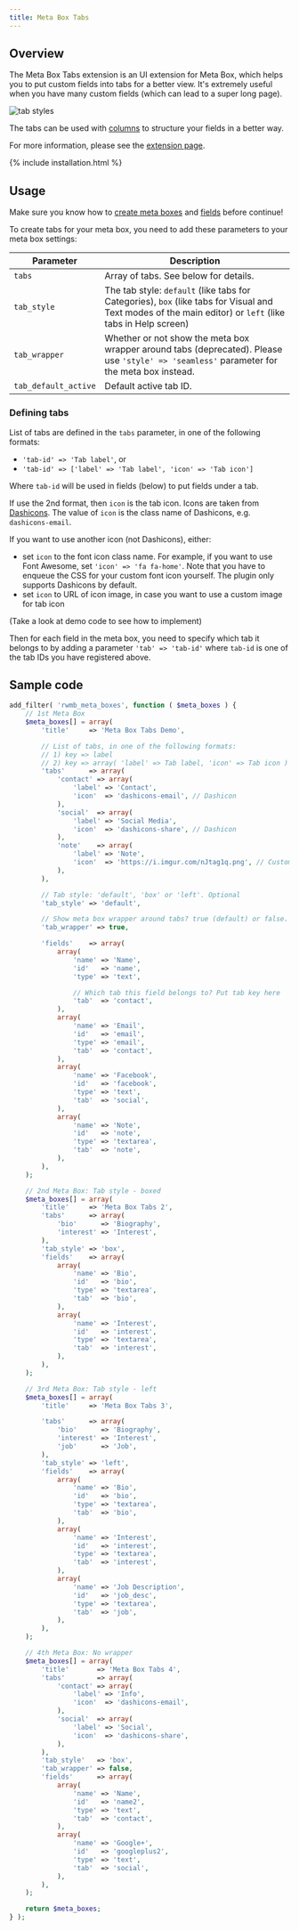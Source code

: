 ```yaml
---
title: Meta Box Tabs
---
```


## Overview

The Meta Box Tabs extension is an UI extension for Meta Box, which helps you to put custom fields into tabs for a better view. It's extremely useful when you have many custom fields (which can lead to a super long page).

![tab styles](https://i.imgur.com/7Oi5dx1.jpg)

The tabs can be used with [columns](https://metabox.io/plugins/meta-box-columns/) to structure your fields in a better way.

For more information, please see the [extension page](https://metabox.io/plugins/meta-box-tabs/).

{% include installation.html %}

## Usage

Make sure you know how to [create meta boxes](/creating-meta-boxes/) and [fields](/field-settings/) before continue!

To create tabs for your meta box, you need to add these parameters to your meta box settings:

Parameter|Description
---|---
`tabs`|Array of tabs. See below for details.
`tab_style`|The tab style: `default` (like tabs for Categories), `box` (like tabs for Visual and Text modes of the main editor) or `left` (like tabs in Help screen)
`tab_wrapper`|Whether or not show the meta box wrapper around tabs (deprecated). Please use `'style' => 'seamless'` parameter for the meta box instead.
`tab_default_active`|Default active tab ID.

### Defining tabs

List of tabs are defined in the `tabs` parameter, in one of the following formats:

- `'tab-id' => 'Tab label'`, or
- `'tab-id' => ['label' => 'Tab label', 'icon' => 'Tab icon']`

Where `tab-id` will be used in fields (below) to put fields under a tab.

If use the 2nd format, then `icon` is the tab icon. Icons are taken from [Dashicons](https://developer.wordpress.org/resource/dashicons/). The value of `icon` is the class name of Dashicons, e.g. `dashicons-email`.

If you want to use another icon (not Dashicons), either:

- set `icon` to the font icon class name. For example, if you want to use Font Awesome, set `'icon' => 'fa fa-home'`. Note that you have to enqueue the CSS for your custom font icon yourself. The plugin only supports Dashicons by default.
- set `icon` to URL of icon image, in case you want to use a custom image for tab icon

(Take a look at demo code to see how to implement)

Then for each field in the meta box, you need to specify which tab it belongs to by adding a parameter `'tab' => 'tab-id'` where `tab-id` is one of the tab IDs you have registered above.

## Sample code

```php
add_filter( 'rwmb_meta_boxes', function ( $meta_boxes ) {
    // 1st Meta Box
    $meta_boxes[] = array(
        'title'     => 'Meta Box Tabs Demo',

        // List of tabs, in one of the following formats:
        // 1) key => label
        // 2) key => array( 'label' => Tab label, 'icon' => Tab icon )
        'tabs'      => array(
            'contact' => array(
                'label' => 'Contact',
                'icon'  => 'dashicons-email', // Dashicon
            ),
            'social'  => array(
                'label' => 'Social Media',
                'icon'  => 'dashicons-share', // Dashicon
            ),
            'note'    => array(
                'label' => 'Note',
                'icon'  => 'https://i.imgur.com/nJtag1q.png', // Custom icon, using image
            ),
        ),

        // Tab style: 'default', 'box' or 'left'. Optional
        'tab_style' => 'default',

        // Show meta box wrapper around tabs? true (default) or false. Optional
        'tab_wrapper' => true,

        'fields'    => array(
            array(
                'name' => 'Name',
                'id'   => 'name',
                'type' => 'text',

                // Which tab this field belongs to? Put tab key here
                'tab'  => 'contact',
            ),
            array(
                'name' => 'Email',
                'id'   => 'email',
                'type' => 'email',
                'tab'  => 'contact',
            ),
            array(
                'name' => 'Facebook',
                'id'   => 'facebook',
                'type' => 'text',
                'tab'  => 'social',
            ),
            array(
                'name' => 'Note',
                'id'   => 'note',
                'type' => 'textarea',
                'tab'  => 'note',
            ),
        ),
    );

    // 2nd Meta Box: Tab style - boxed
    $meta_boxes[] = array(
        'title'     => 'Meta Box Tabs 2',
        'tabs'      => array(
            'bio'      => 'Biography',
            'interest' => 'Interest',
        ),
        'tab_style' => 'box',
        'fields'    => array(
            array(
                'name' => 'Bio',
                'id'   => 'bio',
                'type' => 'textarea',
                'tab'  => 'bio',
            ),
            array(
                'name' => 'Interest',
                'id'   => 'interest',
                'type' => 'textarea',
                'tab'  => 'interest',
            ),
        ),
    );

    // 3rd Meta Box: Tab style - left
    $meta_boxes[] = array(
        'title'     => 'Meta Box Tabs 3',

        'tabs'      => array(
            'bio'      => 'Biography',
            'interest' => 'Interest',
            'job'      => 'Job',
        ),
        'tab_style' => 'left',
        'fields'    => array(
            array(
                'name' => 'Bio',
                'id'   => 'bio',
                'type' => 'textarea',
                'tab'  => 'bio',
            ),
            array(
                'name' => 'Interest',
                'id'   => 'interest',
                'type' => 'textarea',
                'tab'  => 'interest',
            ),
            array(
                'name' => 'Job Description',
                'id'   => 'job_desc',
                'type' => 'textarea',
                'tab'  => 'job',
            ),
        ),
    );

    // 4th Meta Box: No wrapper
    $meta_boxes[] = array(
        'title'       => 'Meta Box Tabs 4',
        'tabs'        => array(
            'contact' => array(
                'label' => 'Info',
                'icon'  => 'dashicons-email',
            ),
            'social'  => array(
                'label' => 'Social',
                'icon'  => 'dashicons-share',
            ),
        ),
        'tab_style'   => 'box',
        'tab_wrapper' => false,
        'fields'      => array(
            array(
                'name' => 'Name',
                'id'   => 'name2',
                'type' => 'text',
                'tab'  => 'contact',
            ),
            array(
                'name' => 'Google+',
                'id'   => 'googleplus2',
                'type' => 'text',
                'tab'  => 'social',
            ),
        ),
    );

    return $meta_boxes;
} );
```
